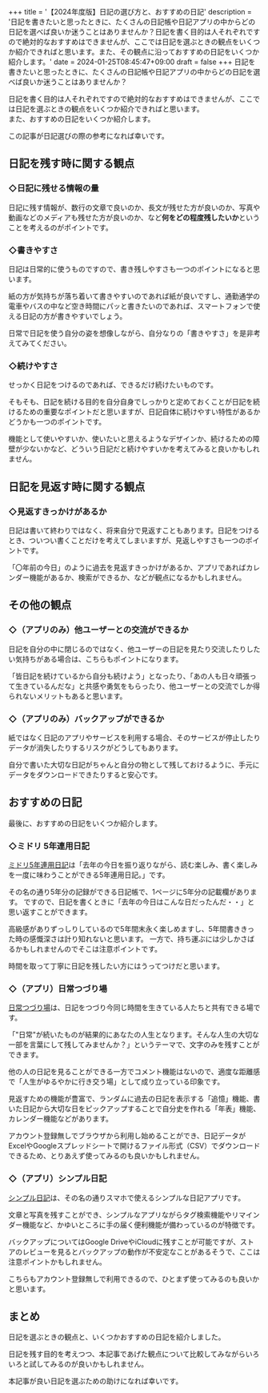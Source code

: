 +++
title = '【2024年度版】日記の選び方と、おすすめの日記'
description = '日記を書きたいと思ったときに、たくさんの日記帳や日記アプリの中からどの日記を選べば良いか迷うことはありませんか？日記を書く目的は人それぞれですので絶対的なおすすめはできませんが、ここでは日記を選ぶときの観点をいくつか紹介できればと思います。また、その観点に沿っておすすめの日記をいくつか紹介します。'
date = 2024-01-25T08:45:47+09:00
draft = false
+++
日記を書きたいと思ったときに、たくさんの日記帳や日記アプリの中からどの日記を選べば良いか迷うことはありませんか？  

日記を書く目的は人それぞれですので絶対的なおすすめはできませんが、ここでは日記を選ぶときの観点をいくつか紹介できればと思います。  
また、おすすめの日記をいくつか紹介します。

この記事が日記選びの際の参考になれば幸いです。

## 日記を残す時に関する観点
### ◇日記に残せる情報の量
日記に残す情報が、数行の文章で良いのか、長文が残せた方が良いのか、写真や動画などのメディアも残せた方が良いのか、など**何をどの程度残したいか**ということを考えるのがポイントです。

### ◇書きやすさ
日記は日常的に使うものですので、書き残しやすさも一つのポイントになると思います。

紙の方が気持ちが落ち着いて書きやすいのであれば紙が良いですし、通勤通学の電車やバスの中など空き時間にパッと書きたいのであれば、スマートフォンで使える日記の方が書きやすいでしょう。

日常で日記を使う自分の姿を想像しながら、自分なりの「書きやすさ」を是非考えてみてください。

### ◇続けやすさ
せっかく日記をつけるのであれば、できるだけ続けたいものです。

そもそも、日記を続ける目的を自分自身でしっかりと定めておくことが日記を続けるための重要なポイントだと思いますが、日記自体に続けやすい特性があるかどうかも一つのポイントです。

機能として使いやすいか、使いたいと思えるようなデザインか、続けるための障壁が少ないかなど、どういう日記だと続けやすいかを考えてみると良いかもしれません。


## 日記を見返す時に関する観点
### ◇見返すきっかけがあるか
日記は書いて終わりではなく、将来自分で見返すこともあります。日記をつけるとき、ついつい書くことだけを考えてしまいますが、見返しやすさも一つのポイントです。

「〇年前の今日」のように過去を見返すきっかけがあるか、アプリであればカレンダー機能があるか、検索ができるか、などが観点になるかもしれません。

## その他の観点
### ◇（アプリのみ）他ユーザーとの交流ができるか
日記を自分の中に閉じるのではなく、他ユーザーの日記を見たり交流したりしたい気持ちがある場合は、こちらもポイントになります。

「皆日記を続けているから自分も続けよう」となったり、「あの人も日々頑張って生きているんだな」と共感や勇気をもらったり、他ユーザーとの交流でしか得られないメリットもあると思います。

### ◇（アプリのみ）バックアップができるか
紙ではなく日記のアプリやサービスを利用する場合、そのサービスが停止したりデータが消失したりするリスクがどうしてもあります。

自分で書いた大切な日記がちゃんと自分の物として残しておけるように、手元にデータをダウンロードできたりすると安心です。

## おすすめの日記
最後に、おすすめの日記をいくつか紹介します。

### ◇ミドリ 5年連用日記
[ミドリ5年連用日記](https://www.midori-store.net/SHOP/5326/193509/list.html)は「去年の今日を振り返りながら、読む楽しみ、書く楽しみを一度に味わうことができる5年連用日記。」です。

その名の通り5年分の記録ができる日記帳で、1ページに5年分の記載欄があります。
ですので、日記を書くときに「去年の今日はこんな日だったんだ・・」と思い返すことができます。

高級感がありずっしりしているので5年間末永く楽しめますし、5年間書ききった時の感慨深さは計り知れないと思います。
一方で、持ち運ぶには少しかさばるかもしれませんのでそこは注意ポイントです。

時間を取って丁寧に日記を残したい方にはうってつけだと思います。

### ◇（アプリ）日常つづり場
[日常つづり場](https://lp.tuzuriba.com/)は、日記をつづり今同じ時間を生きている人たちと共有できる場です。  

「"日常"が続いたものが結果的にあなたの人生となります。そんな人生の大切な一部を言葉にして残してみませんか？」というテーマで、文字のみを残すことができます。

他の人の日記を見ることができる一方でコメント機能はないので、適度な距離感で「人生がゆるやかに行き交う場」として成り立っている印象です。

見返すための機能が豊富で、ランダムに過去の日記を表示する「追憶」機能、書いた日記から大切な日をピックアップすることで自分史を作れる「年表」機能、カレンダー機能などがあります。

アカウント登録無しでブラウザから利用し始めることができ、日記データがExcelやGoogleスプレッドシートで開けるファイル形式（CSV）でダウンロードできるため、とりあえず使ってみるのも良いかもしれません。

### ◇（アプリ）シンプル日記
[シンプル日記](https://simplediary.komorebi-apps.com/)は、その名の通りスマホで使えるシンプルな日記アプリです。

文章と写真を残すことができ、シンプルなアプリながらタグ検索機能やリマインダー機能など、かゆいところに手の届く便利機能が備わっているのが特徴です。

バックアップについてはGoogle DriveやiCloudに残すことが可能ですが、ストアのレビューを見るとバックアップの動作が不安定なことがあるそうで、ここは注意ポイントかもしれません。

こちらもアカウント登録無しで利用できるので、ひとまず使ってみるのも良いかと思います。

## まとめ
日記を選ぶときの観点と、いくつかおすすめの日記を紹介しました。

日記を残す目的を考えつつ、本記事であげた観点について比較してみながらいろいろと試してみるのが良いかもしれません。

本記事が良い日記を選ぶための助けになれば幸いです。
